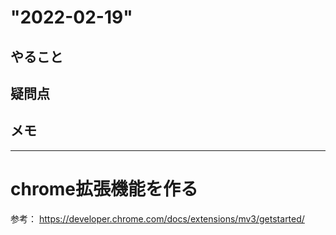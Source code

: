 # "2022-02-19"
## やること
## 疑問点
## メモ

---

# chrome拡張機能を作る
参考：
https://developer.chrome.com/docs/extensions/mv3/getstarted/

## 
